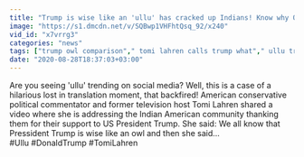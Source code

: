 ```yaml
---
title: "Trump is wise like an 'ullu' has cracked up Indians! Know why Oneindia News"
image: "https://s1.dmcdn.net/v/SQBwp1VHFhtQsq_92/x240"
vid_id: "x7vrrg3"
categories: "news"
tags: ["trump owl comparison"," tomi lahren calls trump what"," ullu trending India"]
date: "2020-08-28T18:37:03+03:00"
---
```

Are you seeing 'ullu' trending on social media? Well, this is a case of a hilarious lost in translation moment, that backfired! American conservative political commentator and former television host Tomi Lahren shared a video where she is addressing the Indian American community thanking them for their support to US President Trump. She said: We all know that Pressident Trump is wise like an owl and then she said...    <br>#Ullu #DonaldTrump #TomiLahren
